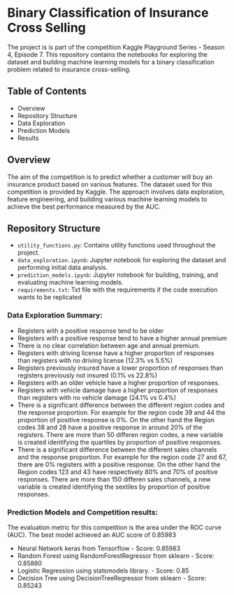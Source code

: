 # Binary Classification of Insurance Cross Selling

The project is is part of the competition Kaggle Playground Series - Season 4, Episode 7. This repository contains the notebooks for exploring the dataset and building machine learning models for a binary classification problem related to insurance cross-selling. 

## Table of Contents
 - Overview
 - Repository Structure
 - Data Exploration
 - Prediction Models
 - Results

## Overview
The aim of the competition is to predict whether a customer will buy an insurance product based on various features. The dataset used for this competition is provided by Kaggle. The approach involves data exploration, feature engineering, and building various machine learning models to achieve the best performance measured by the AUC.

## Repository Structure

 - `utility_functions.py`: Contains utility functions used throughout the project.
 - `data_exploration.ipynb`: Jupyter notebook for exploring the dataset and performing initial data analysis.
 - `prediction_models.ipynb`: Jupyter notebook for building, training, and evaluating machine learning models.
 - `requirements.txt`: Txt file with the requirements if the code execution wants to be replicated

### Data Exploration Summary:

- Registers with a positive response tend to be older
- Registers with a positive response tend to have a higher annual premium
- There is no clear correlation between age and annual premium.
- Registers with driving license have a higher proportion of responses than registers with no driving license (12.3% vs 5.5%)
- Registers previously insured have a lower proportion of responses than registers previously not insured (0.1% vs 22.8%)
- Registers with an older vehicle have a higher proportion of responses.
- Registers with vehicle damage have a higher proportion of responses than registers with no vehicle damage (24.1% vs 0.4%)
- There is a significant difference between the different region codes and the response proportion. For example for the region code 39 and 44 the proportion of positive response is 0%. On the other hand the Region codes 38 and 28 have a positive response in around 20% of the registers. There are more than 50 differen region codes, a new variable is created identifying the quartiles by proportion of positive responses.
- There is a significant difference between the different sales channels and the response proportion. For example for the region code 27 and 67, there are 0% registers with a positive response. On the other hand the Region codes 123 and 43 have respectively 80% and 70% of positive responses. There are more than 150 differen sales channels, a new variable is created identifying the sextiles by proportion of positive responses.

### Prediction Models and Competition results:

The evaluation metric for this competition is the area under the ROC curve (AUC). The best model achieved an AUC score of 0.85983

- Neural Network keras from Tensorflow - Score:  0.85983
- Random Forest using RandomForestRegressor from sklearn - Score: 0.85880
- Logistic Regression using statsmodels library. - Score: 0.85
- Decision Tree using DecisionTreeRegressor from sklearn - Score: 0.85243

